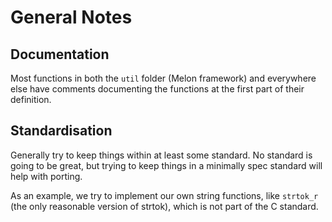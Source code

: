 # General Notes

## Documentation

Most functions in both the `util` folder (Melon framework) and everywhere else have comments documenting the functions at the first part of their definition.

## Standardisation

Generally try to keep things within at least some standard. No standard is going to be great, but trying to keep things in a minimally spec standard will help with porting.

As an example, we try to implement our own string functions, like `strtok_r` (the only reasonable version of strtok), which is not part of the C standard.
